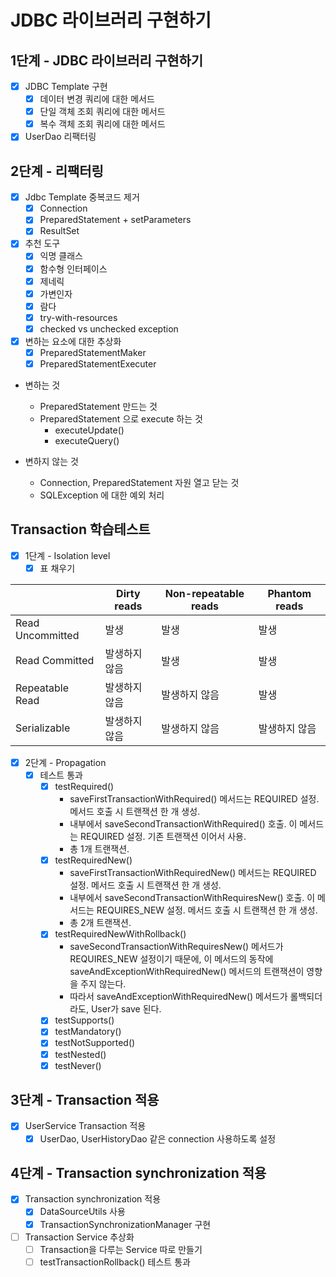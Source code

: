 # JDBC 라이브러리 구현하기

## 1단계 - JDBC 라이브러리 구현하기

- [x] JDBC Template 구현
    - [x] 데이터 변경 쿼리에 대한 메서드
    - [x] 단일 객체 조회 쿼리에 대한 메서드
    - [x] 복수 객체 조회 쿼리에 대한 메서드

- [x] UserDao 리팩터링

## 2단계 - 리팩터링

- [x] Jdbc Template 중복코드 제거
    - [x] Connection
    - [x] PreparedStatement + setParameters
    - [x] ResultSet

- [x] 추천 도구
    - [x] 익명 클래스
    - [x] 함수형 인터페이스
    - [x] 제네릭
    - [x] 가변인자
    - [x] 람다
    - [x] try-with-resources
    - [x] checked vs unchecked exception

- [x] 변하는 요소에 대한 추상화
    - [x] PreparedStatementMaker
    - [x] PreparedStatementExecuter

- 변하는 것
    - PreparedStatement 만드는 것
    - PreparedStatement 으로 execute 하는 것
        - executeUpdate()
        - executeQuery()

- 변하지 않는 것
    - Connection, PreparedStatement 자원 열고 닫는 것
    - SQLException 에 대한 예외 처리

## Transaction 학습테스트

- [x] 1단계 - Isolation level
    - [x] 표 채우기

|                  | Dirty reads | Non-repeatable reads | Phantom reads |
|------------------|-------------|----------------------|---------------|
| Read Uncommitted | 발생          | 발생                   | 발생            |
| Read Committed   | 발생하지 않음     | 발생                   | 발생            |
| Repeatable Read  | 발생하지 않음     | 발생하지 않음              | 발생            |
| Serializable     | 발생하지 않음     | 발생하지 않음              | 발생하지 않음       |

- [x] 2단계 - Propagation
    - [x] 테스트 통과
        - [x] testRequired()
            - saveFirstTransactionWithRequired() 메서드는 REQUIRED 설정. 메서드 호출 시 트랜잭션 한 개 생성.
            - 내부에서 saveSecondTransactionWithRequired() 호출. 이 메서드는 REQUIRED 설정. 기존 트랜잭션 이어서 사용.
            - 총 1개 트랜잭션.
        - [x] testRequiredNew()
            - saveFirstTransactionWithRequiredNew() 메서드는 REQUIRED 설정. 메서드 호출 시 트랜잭션 한 개 생성.
            - 내부에서 saveSecondTransactionWithRequiresNew() 호출. 이 메서드는 REQUIRES_NEW 설정. 메서드 호출 시 트랜잭션 한 개 생성.
            - 총 2개 트랜잭션.
        - [x] testRequiredNewWithRollback()
            - saveSecondTransactionWithRequiresNew() 메서드가 REQUIRES_NEW 설정이기 때문에, 이 메서드의 동작에
              saveAndExceptionWithRequiredNew() 메서드의 트랜잭션이 영향을 주지 않는다.
            - 따라서 saveAndExceptionWithRequiredNew() 메서드가 롤백되더라도, User가 save 된다.
        - [x] testSupports()
        - [x] testMandatory()
        - [x] testNotSupported()
        - [x] testNested()
        - [x] testNever()

## 3단계 - Transaction 적용

- [x] UserService Transaction 적용
    - [x] UserDao, UserHistoryDao 같은 connection 사용하도록 설정

## 4단계 - Transaction synchronization 적용

- [x] Transaction synchronization 적용
    - [x] DataSourceUtils 사용
    - [x] TransactionSynchronizationManager 구현

- [ ] Transaction Service 추상화
    - [ ] Transaction을 다루는 Service 따로 만들기
    - [ ] testTransactionRollback() 테스트 통과
